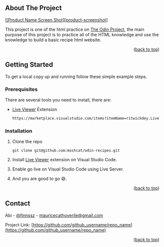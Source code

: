 
<!-- ABOUT THE PROJECT -->
## About The Project

[![Product Name Screen Shot][product-screenshot]](https://example.com)

This project is one of the html practice on [The Odin Project](https://www.theodinproject.com/), the main purpose of this project is to practice all of the HTML knowledge and use the knowledge to build a basic recipe html website.
<p align="right">(<a href="#readme-top">back to top</a>)</p>


<!-- GETTING STARTED -->
## Getting Started
To get a local copy up and running follow these simple example steps.

### Prerequisites

There are several tools you need to install, there are:
* [Live Viewer](https://marketplace.visualstudio.com/items?itemName=ritwickdey.LiveServer) Extension
  ```sh
  https://marketplace.visualstudio.com/items?itemName=ritwickdey.LiveServer
  ```


<!-- INSTALLATION -->
### Installation

1. Clone the repo
   ```git
   git clone git@github.com:moshcat/odin-recipes.git
   ```
2. Install [Live Viewer](https://marketplace.visualstudio.com/items?itemName=ritwickdey.LiveServer) extension on Visual Studio Code.
   	
3. Enable go live on Visual Studio Code using Live Server.
4. And you are good to go 😄.
<p align="right">(<a href="#readme-top">back to top</a>)</p>


<!-- CONTACT -->
## Contact

Abi - [@finnssz](https://instagram.com/finnssz) - mauricecathoverile@gmail.com

Project Link: [https://github.com/github_username/repo_name](https://github.com/github_username/repo_name)

<p align="right">(<a href="#readme-top">back to top</a>)</p>